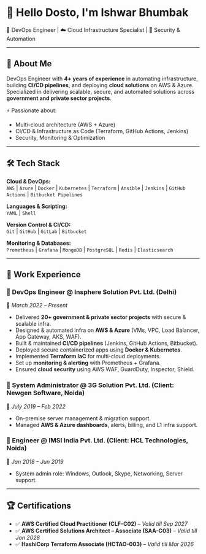# 👋 Hello Dosto, I'm Ishwar Bhumbak  

💼 DevOps Engineer | ☁️ Cloud Infrastructure Specialist | 🔐 Security & Automation
 
---

## 🚀 About Me  
DevOps Engineer with **4+ years of experience** in automating infrastructure, building **CI/CD pipelines**, and deploying **cloud solutions** on AWS & Azure.  
Specialized in delivering scalable, secure, and automated solutions across **government and private sector projects**.  

⚡ Passionate about:  
- Multi-cloud architecture (AWS + Azure)  
- CI/CD & Infrastructure as Code (Terraform, GitHub Actions, Jenkins)  
- Security, Monitoring & Optimization  

---

## 🛠️ Tech Stack  

**Cloud & DevOps:**  
`AWS` | `Azure` | `Docker` | `Kubernetes` | `Terraform` | `Ansible` | `Jenkins` | `GitHub Actions` | `Bitbucket Pipelines`  

**Languages & Scripting:**  
`YAML` | `Shell`  

**Version Control & CI/CD:**  
`Git` | `GitHub` | `GitLab` | `Bitbucket`  

**Monitoring & Databases:**  
`Prometheus` | `Grafana` | `MongoDB` | `PostgreSQL` | `Redis` | `Elasticsearch`  

---

## 💼 Work Experience  

### 🔹 DevOps Engineer @ **Insphere Solution Pvt. Ltd. (Delhi)**  
📆 *March 2022 – Present*  
- Delivered **20+ government & private sector projects** with secure & scalable infra.  
- Designed & automated infra on **AWS & Azure** (VMs, VPC, Load Balancer, App Gateway, AKS, WAF).  
- Built & maintained **CI/CD pipelines** (Jenkins, GitHub Actions, Bitbucket).  
- Deployed secure containerized apps using **Docker & Kubernetes**.  
- Implemented **Terraform IaC** for multi-cloud deployments.  
- Set up **monitoring & alerting** with Prometheus + Grafana.  
- Ensured **cloud security** using AWS WAF, GuardDuty, Inspector, Shield.  

### 🔹 System Administrator @ **3G Solution Pvt. Ltd. (Client: Newgen Software, Noida)**  
📆 *July 2019 – Feb 2022*  
- On-premise server management & migration support. 
- Managed **AWS & Azure dashboards**, alerts, billing, and L1 infra support.  
 

### 🔹 Engineer @ **IMSI India Pvt. Ltd. (Client: HCL Technologies, Noida)**  
📆 *Jan 2018 – Jun 2019*  
- System admin role: Windows, Outlook, Skype, Networking, Server support.  

---

## 🏆 Certifications  

- ✅ **AWS Certified Cloud Practitioner (CLF-C02)** – *Valid till Sep 2027*  
- ✅ **AWS Certified Solutions Architect – Associate (SAA-C03)** – *Valid till Jan 2028*  
- ✅ **HashiCorp Terraform Associate (HCTAO-003)** – *Valid till Mar 2026*  

